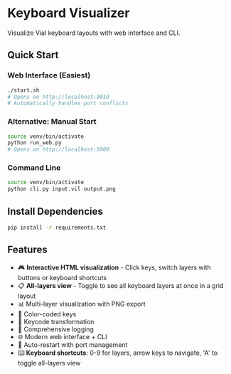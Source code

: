 # Keyboard Visualizer

Visualize Vial keyboard layouts with web interface and CLI.

## Quick Start

### Web Interface (Easiest)
```bash
./start.sh
# Opens on http://localhost:9010
# Automatically handles port conflicts
```

### Alternative: Manual Start
```bash
source venv/bin/activate
python run_web.py
# Opens on http://localhost:5000
```

### Command Line
```bash
source venv/bin/activate
python cli.py input.vil output.png
```

## Install Dependencies
```bash
pip install -r requirements.txt
```

## Features
- 🎮 **Interactive HTML visualization** - Click keys, switch layers with buttons or keyboard shortcuts
- 📋 **All-layers view** - Toggle to see all keyboard layers at once in a grid layout
- 📊 Multi-layer visualization with PNG export
- 🎨 Color-coded keys
- 🔄 Keycode transformation
- 📝 Comprehensive logging
- 🌐 Modern web interface + CLI
- 🚀 Auto-restart with port management
- ⌨️ **Keyboard shortcuts**: 0-9 for layers, arrow keys to navigate, 'A' to toggle all-layers view

